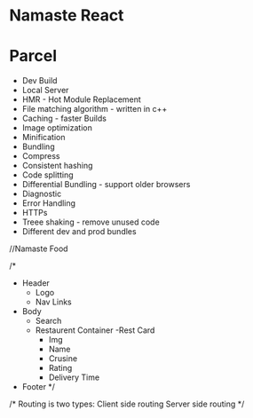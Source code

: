 # Namaste React

# Parcel
- Dev Build
- Local Server
- HMR - Hot Module Replacement
- File matching algorithm - written in c++
- Caching - faster Builds
- Image optimization
- Minification
- Bundling
- Compress
- Consistent hashing
- Code splitting
- Differential Bundling - support older browsers
- Diagnostic
- Error Handling
- HTTPs
- Treee shaking - remove unused code
- Different dev and prod bundles

//Namaste Food

/*
- Header
  - Logo
  - Nav Links
- Body
  - Search
  - Restaurent Container
    -Rest Card
      - Img
      - Name
      - Crusine
      - Rating
      - Delivery Time
- Footer
*/

/*
Routing is two types:
Client side routing
Server side routing
*/
